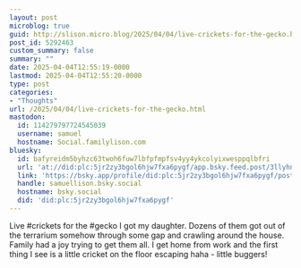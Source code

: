 ```yaml
---
layout: post
microblog: true
guid: http://slison.micro.blog/2025/04/04/live-crickets-for-the-gecko.html
post_id: 5292463
custom_summary: false
summary: ""
date: 2025-04-04T12:55:19-0000
lastmod: 2025-04-04T12:55:20-0000
type: post
categories:
- "Thoughts"
url: /2025/04/04/live-crickets-for-the-gecko.html
mastodon:
  id: 114279797724545039
  username: samuel
  hostname: Social.familylison.com
bluesky:
  id: bafyreidm5byhzc63twoh6fuw7lbfpfmpfsv4yy4ykcolyixwesppqlbfri
  url: 'at://did:plc:5jr2zy3bgol6hjw7fxa6pygf/app.bsky.feed.post/3llyhndorlt2t'
  link: 'https://bsky.app/profile/did:plc:5jr2zy3bgol6hjw7fxa6pygf/post/3llyhndorlt2t'
  handle: samuellison.bsky.social
  hostname: bsky.social
  did: 'did:plc:5jr2zy3bgol6hjw7fxa6pygf'
---
```

Live #crickets for the #gecko I got my daughter. Dozens of them got out of the terrarium somehow through some gap and crawling around the house. Family had a joy trying to get them all. I get home from work and the first thing I see is a little cricket on the floor escaping haha - little buggers!
